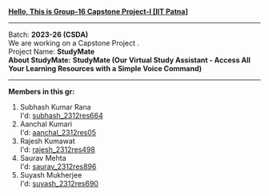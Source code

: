 <u><b>Hello, This is Group-16 Capstone Project-I [IIT Patna] </b></u> <br>
<hr>
Batch: <b>2023-26 (CSDA)</b> <br>
We are working on a Capstone Project . <br>
Project Name: <b> StudyMate</b> 
<br>
<b>About StudyMate:</b> <b> StudyMate (Our Virtual Study Assistant - Access All Your Learning Resources with a Simple Voice Command)</b>
<hr>



<b>Members in this gr:</b>
<br>
1. Subhash Kumar Rana <br>
    I'd: <a href="mailto:subhash_2312res664@iitp.ac.in">subhash_2312res664</a>  <br>
2. Aanchal Kumari  <br>
    I'd: <a href="aanchal_2312res05@iitp.ac.in">aanchal_2312res05</a>  <br>
3. Rajesh Kumawat  <br>
    I'd: <a href="rajesh_2312res498@iitp.ac.in">rajesh_2312res498</a> <br>
4. Saurav Mehta  <br>
    I'd: <a href="saurav_2312res896@iitp.ac.in">saurav_2312res896</a>  <br>
5. Suyash Mukherjee  <br>
    I'd: <a href="suyash_2312res690@iitp.ac.in">suyash_2312res690</a>
